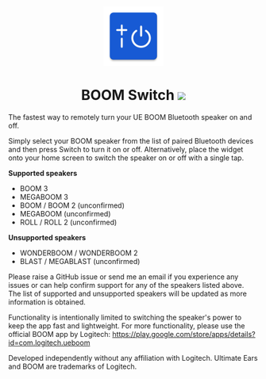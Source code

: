 <p align="center">
    <img width="120" src="app/src/main/ic_launcher-web.png">
</p>

<h1 align="center">
    BOOM Switch
    <a href="https://travis-ci.com/Shingyx/BoomSwitch">
        <img src="https://travis-ci.com/Shingyx/BoomSwitch.svg?branch=master">
    </a>
</h1>

The fastest way to remotely turn your UE BOOM Bluetooth speaker on and off.

Simply select your BOOM speaker from the list of paired Bluetooth devices and then press Switch to turn it on or off. Alternatively, place the widget onto your home screen to switch the speaker on or off with a single tap.

<b>Supported speakers</b>
- BOOM 3
- MEGABOOM 3
- BOOM / BOOM 2 (unconfirmed)
- MEGABOOM (unconfirmed)
- ROLL / ROLL 2 (unconfirmed)

<b>Unsupported speakers</b>
- WONDERBOOM / WONDERBOOM 2
- BLAST / MEGABLAST (unconfirmed)

Please raise a GitHub issue or send me an email if you experience any issues or can help confirm support for any of the speakers listed above. The list of supported and unsupported speakers will be updated as more information is obtained.

Functionality is intentionally limited to switching the speaker's power to keep the app fast and lightweight. For more functionality, please use the official BOOM app by Logitech: https://play.google.com/store/apps/details?id=com.logitech.ueboom

Developed independently without any affiliation with Logitech. Ultimate Ears and BOOM are trademarks of Logitech.
